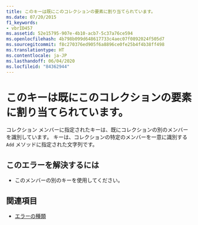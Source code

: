 ```yaml
---
title: このキーは既にこのコレクションの要素に割り当てられています。
ms.date: 07/20/2015
f1_keywords:
- vbrID457
ms.assetid: 52e15795-907e-4b10-acb7-5c37a76ce594
ms.openlocfilehash: 4b798b099d648617733c4aec07f0892024f505d7
ms.sourcegitcommit: f8c270376ed905f6a8896ce0fe25b4f4b38ff498
ms.translationtype: HT
ms.contentlocale: ja-JP
ms.lasthandoff: 06/04/2020
ms.locfileid: "84362944"
---
```

# <a name="this-key-is-already-associated-with-an-element-of-this-collection"></a>このキーは既にこのコレクションの要素に割り当てられています。
コレクション メンバーに指定されたキーは、既にコレクションの別のメンバーを識別しています。 キーは、コレクションの特定のメンバーを一意に識別する `Add` メソッドに指定された文字列です。  
  
## <a name="to-correct-this-error"></a>このエラーを解決するには  
  
- このメンバーの別のキーを使用してください。  
  
## <a name="see-also"></a>関連項目

- [エラーの種類](../../programming-guide/language-features/error-types.md)
